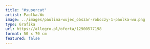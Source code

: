 ```yaml
---
title: "#supercat"
artist: Paolka.Wu
image: ../images/paulina-wujec_obszar-roboczy-1-paolka-wu.png
type: Grafika
url: https://allegro.pl/oferta/12900577198
format: 50 x 70 cm
featured: false
---
```

